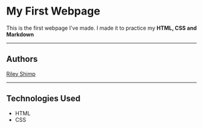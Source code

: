 # My First Webpage

This is the first webpage I've made. I made it to practice my **HTML, CSS and Markdown**
<hr>

## **Authors**
[Riley Shimp](https://www.github.com/rileyshimp)
<hr>

## **Technologies Used**
* HTML
* CSS




